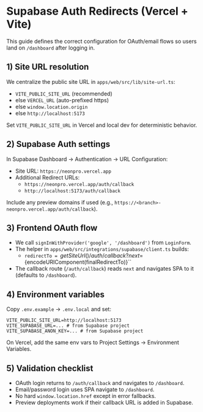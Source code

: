 # Supabase Auth Redirects (Vercel + Vite)

This guide defines the correct configuration for OAuth/email flows so users land on `/dashboard` after logging in.

## 1) Site URL resolution

We centralize the public site URL in `apps/web/src/lib/site-url.ts`:

- `VITE_PUBLIC_SITE_URL` (recommended)
- else `VERCEL_URL` (auto-prefixed https)
- else `window.location.origin`
- else `http://localhost:5173`

Set `VITE_PUBLIC_SITE_URL` in Vercel and local dev for deterministic behavior.

## 2) Supabase Auth settings

In Supabase Dashboard → Authentication → URL Configuration:

- Site URL: `https://neonpro.vercel.app`
- Additional Redirect URLs:
  - `https://neonpro.vercel.app/auth/callback`
  - `http://localhost:5173/auth/callback`

Include any preview domains if used (e.g., `https://<branch>-neonpro.vercel.app/auth/callback`).

## 3) Frontend OAuth flow

- We call `signInWithProvider('google', '/dashboard')` from `LoginForm`.
- The helper in `apps/web/src/integrations/supabase/client.ts` builds:
  - `redirectTo = `${getSiteUrl()}/auth/callback?next=${encodeURIComponent(finalRedirectTo)}``
- The callback route (`/auth/callback`) reads `next` and navigates SPA to it (defaults to `/dashboard`).

## 4) Environment variables

Copy `.env.example` → `.env.local` and set:

```
VITE_PUBLIC_SITE_URL=http://localhost:5173
VITE_SUPABASE_URL=... # from Supabase project
VITE_SUPABASE_ANON_KEY=... # from Supabase project
```

On Vercel, add the same env vars to Project Settings → Environment Variables.

## 5) Validation checklist

- OAuth login returns to `/auth/callback` and navigates to `/dashboard`.
- Email/password login uses SPA navigate to `/dashboard`.
- No hard `window.location.href` except in error fallbacks.
- Preview deployments work if their callback URL is added in Supabase.
